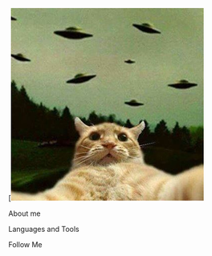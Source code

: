 [![Header](https://github.com/KatrinElis/KatrinElis/blob/main/assets/alien_cat_UFO.jpg)

About me

Languages and Tools

Follow Me

